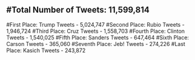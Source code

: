 #Total Number of Tweets: 11,599,814 
---
#First Place: Trump Tweets - 5,024,747
#Second Place: Rubio Tweets - 1,946,724
#Third Place: Cruz Tweets - 1,558,703
#Fourth Place: Clinton Tweets - 1,540,025
#Fifth Place: Sanders Tweets - 647,464
#Sixth Place: Carson Tweets - 365,060
#Seventh Place: Jeb! Tweets - 274,226
#Last Place: Kasich Tweets - 243,872
